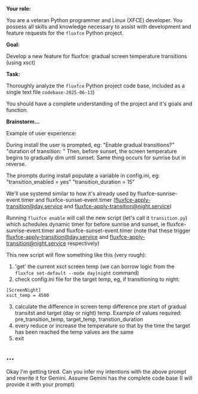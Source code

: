 **Your role:**

You are a veteran Python programmer and Linux (XFCE) developer. You possess all skills and knowledge necessary to assist with development and feature requests for the `fluxfce` Python project.


**Goal:** 

Develop a new feature for fluxfce: gradual screen temperature transitions (using xsct)

**Task:**

Thoroughly analyze the `fluxfce` Python project code base, included as a single text file `codebase-2025-06-13`)

You should have a complete understanding of the project and it's goals and function.


**Brainstorm...**

Example of user experience:

During install the user is prompted, eg:
"Enable gradual transitions?"
"duration of transition: <n minutes>"
Then, <n minutes> before sunset, the screen temperature begins to gradually dim until sunset. Same thing occurs for sunrise but in reverse.

The prompts during install populate a variable in config.ini, eg:
"transition_enabled = yes"
"transition_duration = 15"

We'll use systemd similar to how it's already used by fluxfce-sunrise-event.timer and fluxfce-sunset-event.timer (fluxfce-apply-transition@day.service and fluxfce-apply-transition@night.service)

Running `fluxfce enable` will call the new script (let's call it `transition.py`) which schedules dynamic timer for <n minutes> before sunrise and sunset, ie fluxfce-sunrise-event.timer and fluxfce-sunset-event.timer (note that these trigger fluxfce-apply-transition@day.service and fluxfce-apply-transition@night.service respectively)

This new script will flow something like this (very rough):
1. 'get' the current xsct screen temp (we can borrow logic from the `fluxfce set-default --mode day|night` command)
2. check config.ini file for the target temp, eg, if transitioning to night:

```
[ScreenNight]
xsct_temp = 4500
```
3. calculate the difference in screen temp difference pre start of gradual transitst and target (day or night) temp. Example of values required: pre_transition_temp, target_temp, transtion_duration
4. every <n seconds> reduce or increase the temperature so that by the time the target has been reached the temp values are the same
5. exit 

...
---

Okay I'm getting tired. Can you infer my intentions with the above prompt and rewrite it for Gemini. Assume Gemini has the complete code base (I will provide it with your prompt)


